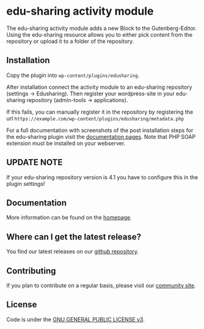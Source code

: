 edu-sharing activity module
===========================

The edu-sharing activity module adds a new Block to the Gutenberg-Editor. 
Using the edu-sharing resource allows you to either pick content from the repository or upload it to a folder of the repository. 

Installation
------------

Copy the plugin into `wp-content/plugins/edusharing`.

After installation connect the activity module to an edu-sharing repository (settings -> Edusharing).
Then register your wordpress-site in your edu-sharing repository (admin-tools -> applications).

If this fails, you can manually register it in the repository by registering the url `https://example.com/wp-content/plugins/edusharing/metadata.php`

For a full documentation with screenshots of the post installation steps for the edu-sharing plugin visit the [documentation pages](http://docs.edu-sharing.com/confluence/edp/en).
Note that PHP SOAP extension must be installed on your webserver.

UPDATE NOTE
------------

If your edu-sharing repository version is 4.1 you have to configure this in the plugin settings!

Documentation
-------------

More information can be found on the [homepage](http://www.edu-sharing.com).

Where can I get the latest release?
-----------------------------------

You find our latest releases on our [github repository](https://github.com/edu-sharing/plugin-wordpress).

Contributing
------------

If you plan to contribute on a regular basis, please visit our [community site](http://edu-sharing-network.org/?lang=en).

License
-------
Code is under the [GNU GENERAL PUBLIC LICENSE v3](./LICENSE).

